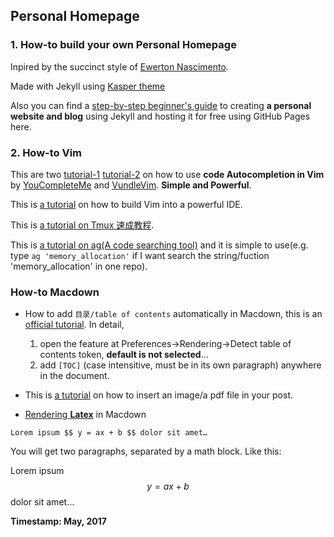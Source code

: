

## Personal Homepage

### 1. How-to build your own Personal Homepage
Inpired by the succinct style of [Ewerton Nascimento](https://ewertonorg.github.io/).

Made with Jekyll using [Kasper theme](https://github.com/rosario/kasper)

Also you can find a [step-by-step beginner's guide](http://jmcglone.com/guides/github-pages/) to creating **a personal website and blog** using Jekyll and hosting it for free using GitHub Pages here.


### 2. How-to Vim
This are two [tutorial-1](https://segmentfault.com/a/1190000002793897) [tutorial-2](http://blog.jobbole.com/58978/) on how to use **code Autocompletion in Vim** by [YouCompleteMe](http://valloric.github.io/YouCompleteMe/) and [VundleVim](https://github.com/VundleVim/Vundle.vim). **Simple and Powerful**.

This is [a tutorial](https://segmentfault.com/a/1190000003962806) on how to build Vim into a powerful IDE.

This is [a tutorial on Tmux 速成教程](http://blog.jobbole.com/87584/).

This is [a tutorial on ag(A code searching tool)](https://github.com/ggreer/the_silver_searcher) and it is simple to use(e.g. type `ag 'memory_allocation'` if I want search the string/fuction 'memory_allocation' in one repo).

### How-to Macdown  
  
* How to add `目录/table of contents` automatically in Macdown, this is an [official tutorial](https://macdown.uranusjr.com/blog/macdown-022-with-toc-support/). In detail, 

	1.  open the feature at Preferences->Rendering->Detect table of contents token, **default is not selected**...
	2. add `[TOC]` (case intensitive, must be in its own paragraph) anywhere in the document.  
  
* This is [a tutorial](https://jekyllrb.com/docs/posts/) on how to insert an image/a pdf file in your post.


* [Rendering **Latex**](http://macdown.uranusjr.com/features/) in Macdown

```
Lorem ipsum $$ y = ax + b $$ dolor sit amet…
```
You will get two paragraphs, separated by a math block. Like this:

Lorem ipsum $$ y = ax + b $$ dolor sit amet…


**Timestamp: May, 2017**
